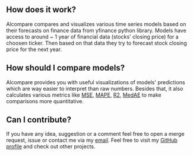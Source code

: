 ## How does it work?

Alcompare compares and visualizes various time series models based on their forecasts on finance data from yfinance python library. Models have access to around ~ 1 year of financial data (stocks' closing price) for a choosen ticker. Then based on that data they try to forecast stock closing price for the next year.

## How should I compare models?

Alcompare provides you with useful visualizations of models' predictions which are way easier to interpret than raw numbers. Besides that, it also calculates various metrics like [MSE](https://en.wikipedia.org/wiki/Mean_squared_error), [MAPE](https://en.wikipedia.org/wiki/Mean_absolute_percentage_error), [R2](https://en.wikipedia.org/wiki/Coefficient_of_determination), [MedAE](https://en.wikipedia.org/wiki/Median_absolute_deviation) to make comparisons more quantitative.

## Can I contribute?

If you have any idea, suggestion or a comment feel free to open a merge request, issue or contact me via my [email](mailto:michal.burzynski0805@gmail.com). Feel free to visit my [GitHub profile](https://github.com/dec0dedd) and check out other projects.